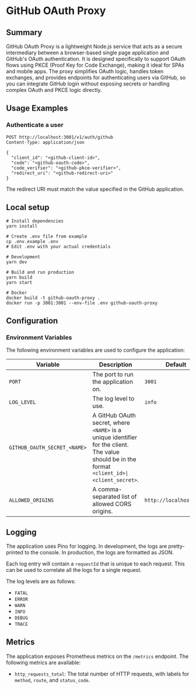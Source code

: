 # GitHub OAuth Proxy

## Summary

GitHub OAuth Proxy is a lightweight Node.js service that acts as a secure intermediary between a browser-based single page application and GitHub's OAuth authentication. It is designed specifically to support OAuth flows using PKCE (Proof Key for Code Exchange), making it ideal for SPAs and mobile apps. The proxy simplifies OAuth logic, handles token exchanges, and provides endpoints for authenticating users via GitHub, so you can integrate GitHub login without exposing secrets or handling complex OAuth and PKCE logic directly.

## Usage Examples

### Authenticate a user

```http
POST http://localhost:3001/v1/auth/github
Content-Type: application/json

{
  "client_id": "<github-client-id>",
  "code": "<github-oauth-code>",
  "code_verifier": "<github-pkce-verifier>",
  "redirect_uri": "<github-redirect-uri>"   
}
```
The redirect URI must match the value specified in the GitHub application. 

## Local setup

```console
# Install dependencies
yarn install

# Create .env file from example
cp .env.example .env
# Edit .env with your actual credentials

# Development
yarn dev

# Build and run production
yarn build
yarn start

# Docker
docker build -t github-oauth-proxy .
docker run -p 3001:3001 --env-file .env github-oauth-proxy
```

## Configuration

### Environment Variables

The following environment variables are used to configure the application:

| Variable                     | Description                                                                                                                                    | Default                 |
| ---------------------------- | ---------------------------------------------------------------------------------------------------------------------------------------------- | ----------------------- |
| `PORT`                       | The port to run the application on.                                                                                                            | `3001`                  |
| `LOG_LEVEL`                  | The log level to use.                                                                                                                          | `info`                  |
| `GITHUB_OAUTH_SECRET_<NAME>` | A GitHub OAuth secret, where `<NAME>` is a unique identifier for the client. The value should be in the format `<client_id>\|<client_secret>`. |                         |
| `ALLOWED_ORIGINS`            | A comma-separated list of allowed CORS origins.                                                                                                | `http://localhost:5173` |

## Logging

The application uses Pino for logging. In development, the logs are pretty-printed to the console. In production, the logs are formatted as JSON.

Each log entry will contain a `requestId` that is unique to each request. This can be used to correlate all the logs for a single request.

The log levels are as follows:

- `FATAL`
- `ERROR`
- `WARN`
- `INFO`
- `DEBUG`
- `TRACE`

## Metrics

The application exposes Prometheus metrics on the `/metrics` endpoint. The following metrics are available:

- `http_requests_total`: The total number of HTTP requests, with labels for `method`, `route`, and `status_code`.
